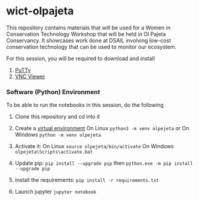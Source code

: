 # wict-olpajeta
This repository contains materials that will be used for a Women in Conservation Technology Workshop that will be held in Ol Pajeta Conservancy. It showcases work done at DSAIL involving low-cost conservation technology that can be used to monitor our ecosystem.


For this session, you will be required to download and install
1. [PuTTy](https://www.putty.org/)
2. [VNC Viewer](https://www.realvnc.com/en/connect/download/viewer/)


### Software (Python) Environment
To be able to run the notebooks in this session, do the following

1. Clone this repository and cd into it

2. Create a [virtual environment](https://docs.python.org/3/tutorial/venv.html) On Linux `python3 -m venv olpejeta` or On Windows `python -m venv olpejeta`

3. Activate it: On Linux `source olpejeta/bin/activate` On Windows `olpejeta\Scripts\activate.bat`

4. Update pip: `pip install --upgrade pip` then `python.exe -m pip install --upgrade pip`

5. Install the requirements: `pip install -r requirements.txt`

6. Launch jupyter `jupyter notebook`

